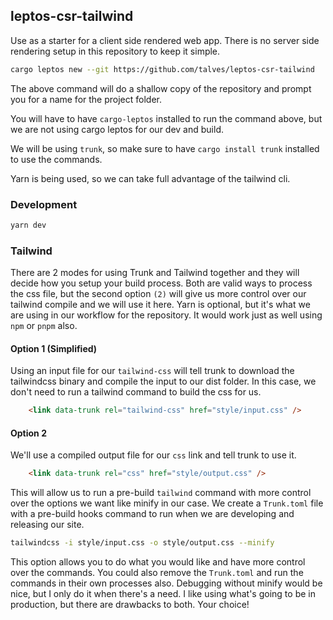 ## leptos-csr-tailwind

Use as a starter for a client side rendered web app. There is no server side rendering setup in this repository to keep it simple.

```bash
cargo leptos new --git https://github.com/talves/leptos-csr-tailwind
```

The above command will do a shallow copy of the repository and prompt you for a name for the project folder.

You will have to have `cargo-leptos` installed to run the command above, but we are not using cargo leptos for our dev and build. 

We will be using `trunk`, so make sure to have `cargo install trunk` installed to use the commands.

Yarn is being used, so we can take full advantage of the tailwind cli.

### Development

```bash
yarn dev
```

### Tailwind

There are 2 modes for using Trunk and Tailwind together and they will decide how you setup your build process. Both are valid ways to process the css file, but the second option `(2)` will give us more control over our tailwind compile and we will use it here. Yarn is optional, but it's what we are using in our workflow for the repository. It would work just as well using `npm` or `pnpm` also.

#### Option 1 (Simplified)

Using an input file for our `tailwind-css` will tell trunk to download the tailwindcss binary and compile the input to our dist folder. In this case, we don't need to run a tailwind command to build the css for us.

```html
    <link data-trunk rel="tailwind-css" href="style/input.css" />
```

#### Option 2

We'll use a compiled output file for our `css` link and tell trunk to use it. 

```html
    <link data-trunk rel="css" href="style/output.css" />
```

This will allow us to run a pre-build `tailwind` command with more control over the options we want like minify in our case. We create a `Trunk.toml` file with a pre-build hooks command to run when we are developing and releasing our site.

```bash
tailwindcss -i style/input.css -o style/output.css --minify
```

This option allows you to do what you would like and have more control over the commands. You could also remove the `Trunk.toml` and run the commands in their own processes also. Debugging without minify would be nice, but I only do it when there's a need. I like using what's going to be in production, but there are drawbacks to both. Your choice!

